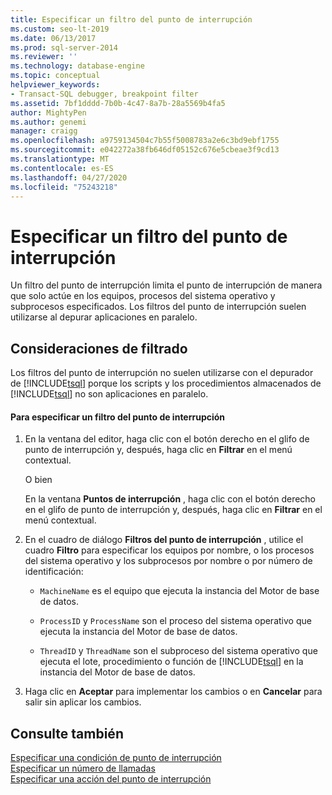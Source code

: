 ```yaml
---
title: Especificar un filtro del punto de interrupción
ms.custom: seo-lt-2019
ms.date: 06/13/2017
ms.prod: sql-server-2014
ms.reviewer: ''
ms.technology: database-engine
ms.topic: conceptual
helpviewer_keywords:
- Transact-SQL debugger, breakpoint filter
ms.assetid: 7bf1dddd-7b0b-4c47-8a7b-28a5569b4fa5
author: MightyPen
ms.author: genemi
manager: craigg
ms.openlocfilehash: a9759134504c7b55f5008783a2e6c3bd9ebf1755
ms.sourcegitcommit: e042272a38fb646df05152c676e5cbeae3f9cd13
ms.translationtype: MT
ms.contentlocale: es-ES
ms.lasthandoff: 04/27/2020
ms.locfileid: "75243218"
---
```

# <a name="specify-a-breakpoint-filter"></a>Especificar un filtro del punto de interrupción
  Un filtro del punto de interrupción limita el punto de interrupción de manera que solo actúe en los equipos, procesos del sistema operativo y subprocesos especificados. Los filtros del punto de interrupción suelen utilizarse al depurar aplicaciones en paralelo.  
  
##  <a name="filter-considerations"></a><a name="BKMK_ActionConsiderations"></a> Consideraciones de filtrado  
 Los filtros del punto de interrupción no suelen utilizarse con el depurador de [!INCLUDE[tsql](../../includes/tsql-md.md)] porque los scripts y los procedimientos almacenados de [!INCLUDE[tsql](../../includes/tsql-md.md)] no son aplicaciones en paralelo.  
  
#### <a name="to-specify-a-breakpoint-filter"></a>Para especificar un filtro del punto de interrupción  
  
1.  En la ventana del editor, haga clic con el botón derecho en el glifo de punto de interrupción y, después, haga clic en **Filtrar** en el menú contextual.  
  
     O bien  
  
     En la ventana **Puntos de interrupción** , haga clic con el botón derecho en el glifo de punto de interrupción y, después, haga clic en **Filtrar** en el menú contextual.  
  
2.  En el cuadro de diálogo **Filtros del punto de interrupción** , utilice el cuadro **Filtro** para especificar los equipos por nombre, o los procesos del sistema operativo y los subprocesos por nombre o por número de identificación:  
  
    -   `MachineName` es el equipo que ejecuta la instancia del Motor de base de datos.  
  
    -   `ProcessID` y `ProcessName` son el proceso del sistema operativo que ejecuta la instancia del Motor de base de datos.  
  
    -   `ThreadID` y `ThreadName` son el subproceso del sistema operativo que ejecuta el lote, procedimiento o función de [!INCLUDE[tsql](../../includes/tsql-md.md)] en la instancia del Motor de base de datos.  
  
3.  Haga clic en **Aceptar** para implementar los cambios o en **Cancelar** para salir sin aplicar los cambios.  
  
## <a name="see-also"></a>Consulte también  
 [Especificar una condición de punto de interrupción](specify-a-breakpoint-condition.md)   
 [Especificar un número de llamadas](specify-a-hit-count.md)   
 [Especificar una acción del punto de interrupción](specify-a-breakpoint-action.md)  
